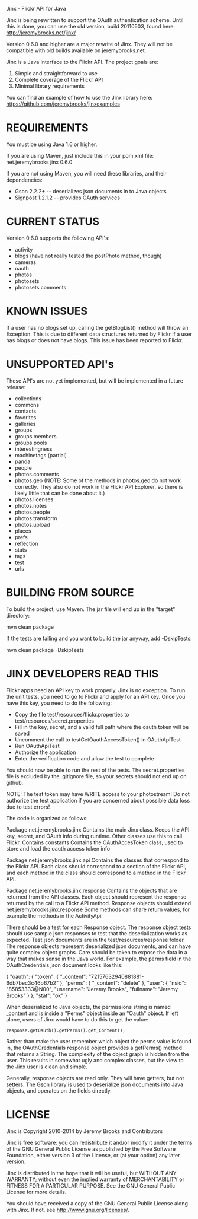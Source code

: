 Jinx - Flickr API for Java

Jinx is being rewritten to support the OAuth authentication scheme. Until this is done, you can use the old version, build 20110503, found here: http://jeremybrooks.net/jinx/

Version 0.6.0 and higher are a major rewrite of Jinx. They will not be compatible with old builds available on jeremybrooks.net.

Jinx is a Java interface to the Flickr API. The project goals are:

1) Simple and straightforward to use
2) Complete coverage of the Flickr API
3) Minimal library requirements

You can find an example of how to use the Jinx library here: https://github.com/jeremybrooks/jinxexamples

REQUIREMENTS
============
You must be using Java 1.6 or higher.

If you are using Maven, just include this in your pom.xml file:
<dependency>
    <groupId>net.jeremybrooks</groupId>
    <artifactId>jinx</artifactId>
    <version>0.6.0</version>
</dependency>

If you are not using Maven, you will need these libraries, and their dependencies:
  * Gson 2.2.2+ -- deserializes json documents in to Java objects
  * Signpost 1.2.1.2 -- provides OAuth services



CURRENT STATUS
==============
Version 0.6.0 supports the following API's:
  * activity
  * blogs (have not really tested the postPhoto method, though)
  * cameras
  * oauth
  * photos
  * photosets
  * photosets.comments


KNOWN ISSUES
============
If a user has no blogs set up, calling the getBlogList() method will throw an Exception. This is due to different data structures returned by Flickr if a user has blogs or does not have blogs. This issue has been reported to Flickr.


UNSUPPORTED API's
=================
These API's are not yet implemented, but will be implemented in a future release:
  * collections
  * commons
  * contacts
  * favorites
  * galleries
  * groups
  * groups.members
  * groups.pools
  * interestingness
  * machinetags (partial)
  * panda
  * people
  * photos.comments
  * photos.geo          (NOTE: Some of the methods in photos.geo do not work correctly.
                               They also do not work in the Flickr API Explorer,
                               so there is likely little that can be done about it.)
  * photos.licenses
  * photos.notes
  * photos.people
  * photos.transform
  * photos.upload
  * places
  * prefs
  * reflection
  * stats
  * tags
  * test
  * urls


BUILDING FROM SOURCE
====================
To build the project, use Maven. The jar file will end up in the "target" directory:

mvn clean package

If the tests are failing and you want to build the jar anyway, add -DskipTests:

mvn clean package -DskipTests


JINX DEVELOPERS READ THIS
=========================
Flickr apps need an API key to work properly. Jinx is no exception. To run the unit tests, you need to go to Flickr and apply for an API key. Once you have this key, you need to do the following:
  * Copy the file test/resources/flickr.properties to test/resources/secret.properties
  * Fill in the key, secret, and a valid full path where the oauth token will be saved
  * Uncomment the call to testGetOauthAccessToken() in OAuthApiTest
  * Run OAuthApiTest
  * Authorize the application
  * Enter the verification code and allow the test to complete

You should now be able to run the rest of the tests. The secret.properties file is excluded by the .gitignore file, so your secrets should not end up on github.

NOTE: The test token may have WRITE access to your photostream! Do not authorize the test application if you are concerned about possible data loss due to test errors!

The code is organized as follows:

Package net.jeremybrooks.jinx
	Contains the main Jinx class. Keeps the API key, secret, and OAuth info during runtime. Other classes use this to call Flickr.
	Contains constants
	Contains the OAuthAccesToken class, used to store and load the oauth access token info

Package net.jeremybrooks.jinx.api
	Contains the classes that correspond to the Flickr API.
	Each class should correspond to a section of the Flickr API, and each method in the class should correspond to a method in the Flickr API.

Package net.jeremybrooks.jinx.response
	Contains the objects that are returned from the API classes. Each object should represent the response returned by the call to a Flickr API method.
	Response objects should extend net.jeremybrooks.jinx.response
	Some methods can share return values, for example the methods in the ActivityApi.

There should be a test for each Response object. The response object tests should use sample json responses to test that the deserialization works as expected. Test json documents are in the test/resources/response folder.
The response objects represent deserialized json documents, and can have quite complex object graphs. Care should be taken to expose the data in a way that makes sense in the Java world. For example, the perms field in the OAuthCredentials json document looks like this:

{ "oauth": {
	    "token": { "_content": "72157632940881881-6db7bec3c46b67b2" },
	    "perms": { "_content": "delete" },
	    "user": { "nsid": "85853333@N00", "username": "Jeremy Brooks", "fullname": "Jeremy Brooks" } }, "stat": "ok" }

When deserialized to Java objects, the permissions string is named _content and is inside a "Perms" object inside an "Oauth" object. If left alone, users of Jinx would have to do this to get the value:

	response.getOauth().getPerms().get_Content();

Rather than make the user remember which object the perms value is found in, the OAuthCredentials response object provides a getPerms() method that returns a String. The complexity of the object graph is hidden from the user. This results in somewhat ugly and complex classes, but the view to the Jinx user is clean and simple.

Generally, response objects are read only. They will have getters, but not setters. The Gson library is used to deserialize json documents into Java objects, and operates on the fields directly.


LICENSE
=======
Jinx is Copyright 2010-2014 by Jeremy Brooks and Contributors

Jinx is free software: you can redistribute it and/or modify
it under the terms of the GNU General Public License as published by
the Free Software Foundation, either version 3 of the License, or
(at your option) any later version.

Jinx is distributed in the hope that it will be useful,
but WITHOUT ANY WARRANTY; without even the implied warranty of
MERCHANTABILITY or FITNESS FOR A PARTICULAR PURPOSE.  See the
GNU General Public License for more details.

You should have received a copy of the GNU General Public License
along with Jinx.  If not, see <http://www.gnu.org/licenses/>.
